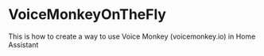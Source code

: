# VoiceMonkeyOnTheFly
This is how to create a way to use Voice Monkey (voicemonkey.io) in Home Assistant
